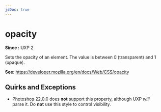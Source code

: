 ```yaml
---
jsDoc: true
---
```

# opacity

**Since :** UXP 2

Sets the opacity of an element. The value is between 0 (transparent) and 1 (opaque).

**See**: https://developer.mozilla.org/en/docs/Web/CSS/opacity  


## Quirks and Exceptions

* Photoshop 22.0.0 does **not** support this property, although UXP *will* parse it. Do **not** use this style to control visibility.
